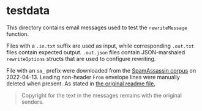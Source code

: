 # testdata

This directory contains email messages used to test the `rewriteMessage`
function.

Files with a `.in.txt` suffix are used as input, while corresponding `.out.txt`
files contain expected output. `.out.json` files contain JSON-marshaled
`rewriteOptions` structs that are used to configure rewriting.

File with an `sa_` prefix were downloaded from the [SpamAssassin corpus] on
2022-04-13. Leading non-header `From` envelope lines were manually deleted when
present. As stated in [the original readme file],

> Copyright for the text in the messages remains with the original senders.

[SpamAssassin corpus]: https://spamassassin.apache.org/old/publiccorpus/
[the original readme file]: https://spamassassin.apache.org/old/publiccorpus/readme.html
